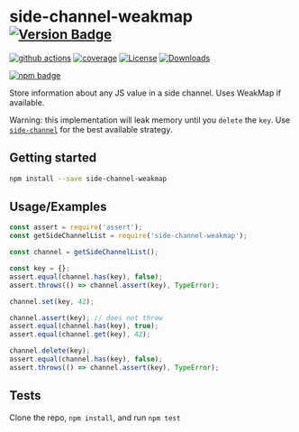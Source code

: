 # side-channel-weakmap <sup>[![Version Badge][npm-version-svg]][package-url]</sup>

[![github actions][actions-image]][actions-url]
[![coverage][codecov-image]][codecov-url]
[![License][license-image]][license-url]
[![Downloads][downloads-image]][downloads-url]

[![npm badge][npm-badge-png]][package-url]

Store information about any JS value in a side channel. Uses WeakMap if available.

Warning: this implementation will leak memory until you `delete` the `key`.
Use [`side-channel`](https://npmjs.com/side-channel) for the best available strategy.

## Getting started

```sh
npm install --save side-channel-weakmap
```

## Usage/Examples

```js
const assert = require('assert');
const getSideChannelList = require('side-channel-weakmap');

const channel = getSideChannelList();

const key = {};
assert.equal(channel.has(key), false);
assert.throws(() => channel.assert(key), TypeError);

channel.set(key, 42);

channel.assert(key); // does not throw
assert.equal(channel.has(key), true);
assert.equal(channel.get(key), 42);

channel.delete(key);
assert.equal(channel.has(key), false);
assert.throws(() => channel.assert(key), TypeError);
```

## Tests

Clone the repo, `npm install`, and run `npm test`

[package-url]: https://npmjs.org/package/side-channel-weakmap

[npm-version-svg]: https://versionbadg.es/ljharb/side-channel-weakmap.svg

[deps-svg]: https://david-dm.org/ljharb/side-channel-weakmap.svg

[deps-url]: https://david-dm.org/ljharb/side-channel-weakmap

[dev-deps-svg]: https://david-dm.org/ljharb/side-channel-weakmap/dev-status.svg

[dev-deps-url]: https://david-dm.org/ljharb/side-channel-weakmap#info=devDependencies

[npm-badge-png]: https://nodei.co/npm/side-channel-weakmap.png?downloads=true&stars=true

[license-image]: https://img.shields.io/npm/l/side-channel-weakmap.svg

[license-url]: LICENSE

[downloads-image]: https://img.shields.io/npm/dm/side-channel-weakmap.svg

[downloads-url]: https://npm-stat.com/charts.html?package=side-channel-weakmap

[codecov-image]: https://codecov.io/gh/ljharb/side-channel-weakmap/branch/main/graphs/badge.svg

[codecov-url]: https://app.codecov.io/gh/ljharb/side-channel-weakmap/

[actions-image]: https://img.shields.io/endpoint?url=https://github-actions-badge-u3jn4tfpocch.runkit.sh/ljharb/side-channel-weakmap

[actions-url]: https://github.com/ljharb/side-channel-weakmap/actions
